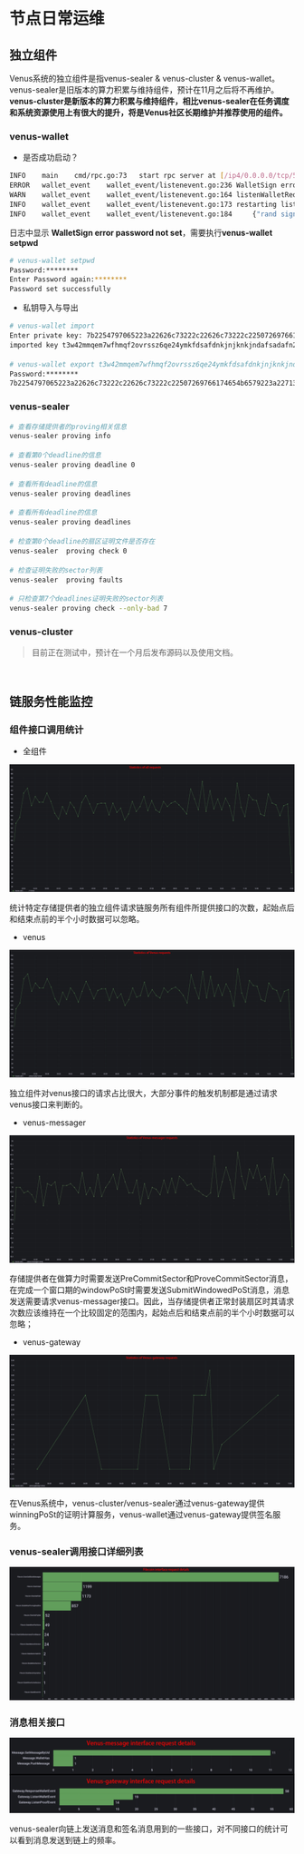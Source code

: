# 节点日常运维

## 独立组件

Venus系统的独立组件是指venus-sealer & venus-cluster & venus-wallet。venus-sealer是旧版本的算力积累与维持组件，预计在11月之后将不再维护。**venus-cluster是新版本的算力积累与维持组件，相比venus-sealer在任务调度和系统资源使用上有很大的提升，将是Venus社区长期维护并推荐使用的组件。**

### venus-wallet

- 是否成功启动？

```bash
INFO	main	cmd/rpc.go:73	start rpc server at [/ip4/0.0.0.0/tcp/5678/http] ...
ERROR	wallet_event	wallet_event/listenevent.go:236	WalletSign error password not set	{"api hub": "/dns/gateway.filincubator.com/tcp/83/wss"}
WARN	wallet_event	wallet_event/listenevent.go:164	listenWalletRequestOnce quit	{"api hub": "/dns/gateway.filincubator.com/tcp/83/wss"}
INFO	wallet_event	wallet_event/listenevent.go:173	restarting listenWalletRequestOnce	{"api hub": "/dns/gateway.filincubator.com/tcp/83/wss"}
INFO	wallet_event	wallet_event/listenevent.go:184		{"rand sign byte": "TCzGneQnvI2N6LqBVf0AHwaEr+NueDnk1aCSo+1G3SA="}
```
日志中显示 **WalletSign error password not set**，需要执行**venus-wallet setpwd**

```bash
# venus-wallet setpwd
Password:********
Enter Password again:********
Password set successfully
```

- 私钥导入与导出

```bash
# venus-wallet import
Enter private key: 7b2254797065223a22626c73222c22626c73222c22507269766174654b6579223a227135
imported key t3w42mmqem7wfhmqf2ovrssz6qe24ymkfdsafdnkjnjknkjndafsadafn25ztb6e7a successfully!

# venus-wallet export t3w42mmqem7wfhmqf2ovrssz6qe24ymkfdsafdnkjnjknkjndafsadafn25ztb6e7a
Password:********
7b2254797065223a22626c73222c22626c73222c22507269766174654b6579223a227135
```

### venus-sealer

```bash
# 查看存储提供者的proving相关信息
venus-sealer proving info

# 查看第0个deadline的信息
venus-sealer proving deadline 0

# 查看所有deadline的信息
venus-sealer proving deadlines

# 查看所有deadline的信息
venus-sealer proving deadlines

# 检查第0个deadline的扇区证明文件是否存在
venus-sealer  proving check 0 

# 检查证明失败的sector列表
venus-sealer  proving faults

# 只检查第7个deadlines证明失败的sector列表
venus-sealer proving check --only-bad 7
```

### venus-cluster

> 目前正在测试中，预计在一个月后发布源码以及使用文档。

</br>

## 链服务性能监控

### 组件接口调用统计

- 全组件

![venus-all](../../../docs/.vuepress/public/monitor/venus-all.jpg)

统计特定存储提供者的独立组件请求链服务所有组件所提供接口的次数，起始点后和结束点前的半个小时数据可以忽略。

- venus

![venus](../../../docs/.vuepress/public/monitor/venus.jpg)

独立组件对venus接口的请求占比很大，大部分事件的触发机制都是通过请求venus接口来判断的。

- venus-messager

![venus-messager](../../../docs/.vuepress/public/monitor/venus-messager.jpg)
  
存储提供者在做算力时需要发送PreCommitSector和ProveCommitSector消息，在完成一个窗口期的windowPoSt时需要发送SubmitWindowedPoSt消息，消息发送需要请求venus-messager接口。因此，当存储提供者正常封装扇区时其请求次数应该维持在一个比较固定的范围内，起始点后和结束点前的半个小时数据可以忽略；

- venus-gateway
  
![venus-gateway](../../../docs/.vuepress/public/monitor/venus-gateway.jpg)
 
在Venus系统中，venus-cluster/venus-sealer通过venus-gateway提供winningPoSt的证明计算服务，venus-wallet通过venus-gateway提供签名服务。

### venus-sealer调用接口详细列表

![filecoin-interface](../../../docs/.vuepress/public/monitor/filecoin-interface.jpg)

### 消息相关接口

![venus-mesager-gateway-interface](../../../docs/.vuepress/public/monitor/venus-mesager-gateway-interface.jpg)
 
 venus-sealer向链上发送消息和签名消息用到的一些接口，对不同接口的统计可以看到消息发送到链上的频率。
